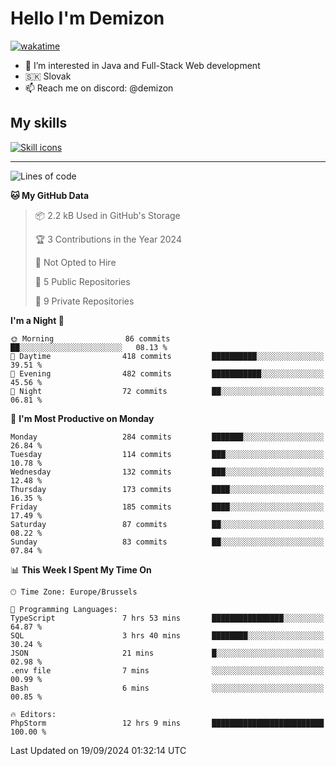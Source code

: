 # Hello I'm Demizon
[![wakatime](https://wakatime.com/badge/user/6ad1949f-d6d7-44f9-9eee-c35e54cc499b.svg)](https://wakatime.com/@6ad1949f-d6d7-44f9-9eee-c35e54cc499b)
- 👀 I’m interested in Java and Full-Stack Web development
- 🇸🇰 Slovak
- 📫 Reach me on discord: @demizon

## My skills
[![Skill icons](https://skillicons.dev/icons?i=java,js,ts,html,css,react,nextjs,tailwind,supabase,py,git,docker,linux,mysql,postgres,mongo&theme=dark)](https://github.com/Demizon3433)

---

<!--START_SECTION:waka-->
![Lines of code](https://img.shields.io/badge/From%20Hello%20World%20I%27ve%20Written-301.5%20thousand%20lines%20of%20code-blue)

**🐱 My GitHub Data** 

> 📦 2.2 kB Used in GitHub's Storage 
 > 
> 🏆 3 Contributions in the Year 2024
 > 
> 🚫 Not Opted to Hire
 > 
> 📜 5 Public Repositories 
 > 
> 🔑 9 Private Repositories 
 > 
**I'm a Night 🦉** 

```text
🌞 Morning                86 commits          ██░░░░░░░░░░░░░░░░░░░░░░░   08.13 % 
🌆 Daytime                418 commits         ██████████░░░░░░░░░░░░░░░   39.51 % 
🌃 Evening                482 commits         ███████████░░░░░░░░░░░░░░   45.56 % 
🌙 Night                  72 commits          ██░░░░░░░░░░░░░░░░░░░░░░░   06.81 % 
```
📅 **I'm Most Productive on Monday** 

```text
Monday                   284 commits         ███████░░░░░░░░░░░░░░░░░░   26.84 % 
Tuesday                  114 commits         ███░░░░░░░░░░░░░░░░░░░░░░   10.78 % 
Wednesday                132 commits         ███░░░░░░░░░░░░░░░░░░░░░░   12.48 % 
Thursday                 173 commits         ████░░░░░░░░░░░░░░░░░░░░░   16.35 % 
Friday                   185 commits         ████░░░░░░░░░░░░░░░░░░░░░   17.49 % 
Saturday                 87 commits          ██░░░░░░░░░░░░░░░░░░░░░░░   08.22 % 
Sunday                   83 commits          ██░░░░░░░░░░░░░░░░░░░░░░░   07.84 % 
```


📊 **This Week I Spent My Time On** 

```text
🕑︎ Time Zone: Europe/Brussels

💬 Programming Languages: 
TypeScript               7 hrs 53 mins       ████████████████░░░░░░░░░   64.87 % 
SQL                      3 hrs 40 mins       ████████░░░░░░░░░░░░░░░░░   30.24 % 
JSON                     21 mins             █░░░░░░░░░░░░░░░░░░░░░░░░   02.98 % 
.env file                7 mins              ░░░░░░░░░░░░░░░░░░░░░░░░░   00.99 % 
Bash                     6 mins              ░░░░░░░░░░░░░░░░░░░░░░░░░   00.85 % 

🔥 Editors: 
PhpStorm                 12 hrs 9 mins       █████████████████████████   100.00 % 
```


 Last Updated on 19/09/2024 01:32:14 UTC
<!--END_SECTION:waka-->
